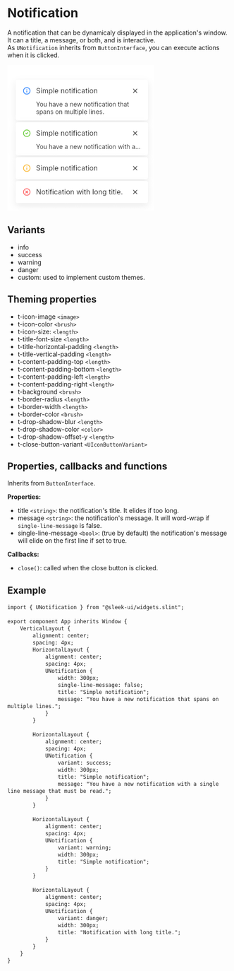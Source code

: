 # Notification
A notification that can be dynamicaly displayed in the application's window.  
It can a title, a message, or both, and is interactive.  
As `UNotification` inherits from `ButtonInterface`, you can execute actions when it is clicked.  

![notification presentation](images/notification.png)

## Variants
- info
- success
- warning
- danger
- custom: used to implement custom themes.

## Theming properties
- t-icon-image `<image>`
- t-icon-color `<brush>`
- t-icon-size: `<length>`
- t-title-font-size `<length>`
- t-title-horizontal-padding `<length>`
- t-title-vertical-padding `<length>`
- t-content-padding-top `<length>`
- t-content-padding-bottom `<length>`
- t-content-padding-left `<length>`
- t-content-padding-right `<length>`
- t-background `<brush>`
- t-border-radius `<length>`
- t-border-width `<length>`
- t-border-color `<brush>`
- t-drop-shadow-blur `<length>`
- t-drop-shadow-color `<color>`
- t-drop-shadow-offset-y `<length>`
- t-close-button-variant `<UIconButtonVariant>`

## Properties, callbacks and functions
Inherits from `ButtonInterface`.  

**Properties:**  
- title `<string>`: the notification's title. It elides if too long.
- message `<string>`: the notification's message. It will word-wrap if `single-line-message` is false.
- single-line-message `<bool>`: (true by default) the notification's message will elide on the first line if set to true.  

**Callbacks:**  
- `close()`: called when the close button is clicked.

## Example
```slint
import { UNotification } from "@sleek-ui/widgets.slint";

export component App inherits Window {
	VerticalLayout {
		alignment: center;
		spacing: 4px;
		HorizontalLayout {
            alignment: center;
            spacing: 4px;
            UNotification {
                width: 300px;
                single-line-message: false;
                title: "Simple notification";
                message: "You have a new notification that spans on multiple lines.";
            }
        }

        HorizontalLayout {
            alignment: center;
            spacing: 4px;
            UNotification {
                variant: success;
                width: 300px;
                title: "Simple notification";
                message: "You have a new notification with a single line message that must be read.";
            }
        }

        HorizontalLayout {
            alignment: center;
            spacing: 4px;
            UNotification {
                variant: warning;
                width: 300px;
                title: "Simple notification";
            }
        }

        HorizontalLayout {
            alignment: center;
            spacing: 4px;
            UNotification {
                variant: danger;
                width: 300px;
                title: "Notification with long title.";
            }
        }
	}
}
```